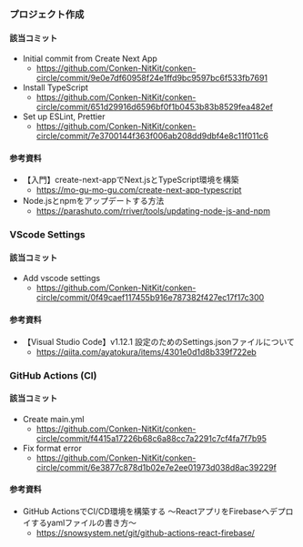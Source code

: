 ### プロジェクト作成
#### 該当コミット
- Initial commit from Create Next App
  - https://github.com/Conken-NitKit/conken-circle/commit/9e0e7df60958f24e1ffd9bc9597bc6f533fb7691
- Install TypeScript
  - https://github.com/Conken-NitKit/conken-circle/commit/651d29916d6596bf0f1b0453b83b8529fea482ef
- Set up ESLint, Prettier
  - https://github.com/Conken-NitKit/conken-circle/commit/7e3700144f363f006ab208dd9dbf4e8c11f011c6
#### 参考資料
- 【入門】create-next-appでNext.jsとTypeScript環境を構築
  - https://mo-gu-mo-gu.com/create-next-app-typescript
- Node.jsとnpmをアップデートする方法
  - https://parashuto.com/rriver/tools/updating-node-js-and-npm

### VScode Settings
#### 該当コミット
- Add vscode settings
  - https://github.com/Conken-NitKit/conken-circle/commit/0f49caef117455b916e787382f427ec17f17c300
#### 参考資料
- 【Visual Studio Code】v1.12.1 設定のためのSettings.jsonファイルについて
  - https://qiita.com/ayatokura/items/4301e0d1d8b339f722eb

### GitHub Actions (CI)
#### 該当コミット
- Create main.yml
  - https://github.com/Conken-NitKit/conken-circle/commit/f4415a17226b68c6a88cc7a2291c7cf4fa7f7b95
- Fix format error
  - https://github.com/Conken-NitKit/conken-circle/commit/6e3877c878d1b02e7e2ee01973d038d8ac39229f
#### 参考資料
- GitHub ActionsでCI/CD環境を構築する ～ReactアプリをFirebaseへデプロイするyamlファイルの書き方～
  - https://snowsystem.net/git/github-actions-react-firebase/
